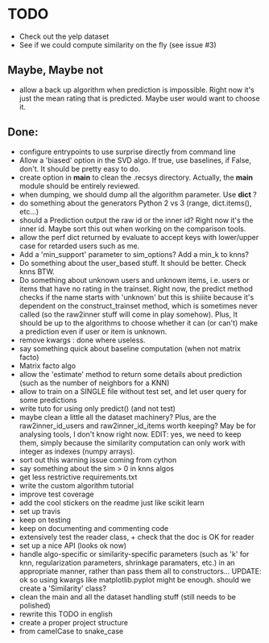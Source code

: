 TODO
====

* Check out the yelp dataset
* See if we could compute similarity on the fly (see issue #3)

Maybe, Maybe not
----------------

* allow a back up algorithm  when prediction is impossible. Right now it's just
  the mean rating that is predicted. Maybe user would want to choose it.

Done:
-----

* configure entrypoints to use surprise directly from command line
* Allow a 'biased' option in the SVD algo. If true, use baselines, if False,
  don't. It should be pretty easy to do.
* create option in __main__ to clean the .recsys directory. Actually, the
  __main__ module should be entirely reviewed.
* when dumping, we should dump all the algorithm parameter. Use __dict__ ?
* do something about the generators Python 2 vs 3 (range, dict.items(), etc...)
* should a Prediction output the raw id or the inner id? Right now it's the
  inner id. Maybe sort this out when working on the comparison tools.
* allow the perf dict returned by evaluate to accept keys with lower/upper
  case for retarded users such as me.
* Add a 'min_support' parameter to sim_options? Add a min_k to knns?
* Do something about the user_based stuff. It should be better. Check knns BTW.
* Do something about unknown users and unknown items, i.e. users or items that
  have no rating in the trainset. Right now, the predict method checks if the
  name starts with 'unknown' but this is shiiite because it's dependent on the
  construct_trainset method, which is sometimes never called (so the raw2inner
  stuff will come in play somehow). Plus, It should be up to the algorithms to
  choose whether it can (or can't) make a prediction even if user or item is
  unknown.
* remove kwargs : done where useless.
* say something quick about baseline computation (when not matrix facto) 
* Matrix facto algo
* allow the 'estimate' method to return some details about prediction (such as
  the number of neighbors for a KNN)
* allow to train on a SINGLE file without test set, and let user query for some
  predictions
* write tuto for using only predict() (and not test)
* maybe clean a little all the dataset machinery? Plus, are the
  raw2inner_id_users and raw2inner_id_items worth keeping? May be for analysing
  tools, I don't know right now. EDIT: yes, we need to keep them, simply
  because the similarity computation can only work with integer as indexes
  (numpy arrays).
* sort out this warning issue coming from cython
* say something about the sim > 0 in knns algos
* get less restrictive requirements.txt
* write the custom algorithm tutorial
* improve test coverage
* add the cool stickers on the readme just like scikit learn
* set up travis
* keep on testing
* keep on documenting and commenting code
* extensively test the reader class, + check that the doc is OK for reader
* set up a nice API (looks ok now)
* handle algo-specific or similarity-specific parameters (such as 'k' for knn,
  regularization parameters, shrinkage paramaters, etc.) in an appropriate
  manner, rather than pass them all to constructors... UPDATE: ok so using
  kwargs like matplotlib.pyplot might be enough. should we create a
  'Similarity' class?
* clean the main and all the dataset handling stuff (still needs to be
  polished)
* rewrite this TODO in english
* create a proper project structure
* from camelCase to snake\_case
